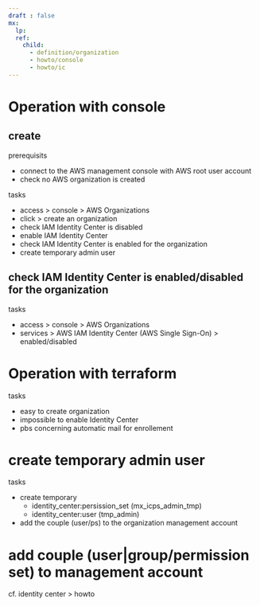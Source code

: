 ```yaml
---
draft : false
mx:
  lp:
  ref:
    child:
      - definition/organization
      - howto/console
      - howto/ic
---
```


# Operation with console
## create
prerequisits
 - connect to the AWS management console with AWS root user account
 - check no AWS organization is created

tasks
 - access > console > AWS Organizations
 - click > create an organization
 - check IAM Identity Center is disabled 
 - enable IAM Identity Center
 - check IAM Identity Center is enabled for the organization 
 - create temporary admin user

## check IAM Identity Center is enabled/disabled for the organization 
tasks
 - access > console > AWS Organizations
 - services > AWS IAM Identity Center (AWS Single Sign-On) > enabled/disabled



# Operation with terraform
tasks
- easy to create organization
- impossible to enable Identity Center
- pbs concerning automatic mail for enrollement
 
# create temporary admin user 
tasks
- create temporary 
  - identity_center:persission_set (mx_icps_admin_tmp)
  - identity_center:user (tmp_admin)
- add the couple (user/ps) to the organization management account


# add couple (user|group/permission set) to management account
cf. identity center > howto

